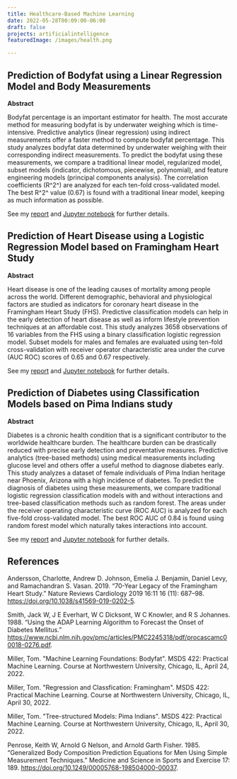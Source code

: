 ```yaml
---
title: Healthcare-Based Machine Learning
date: 2022-05-28T00:09:00-06:00
draft: false
projects: artificialintelligence
featuredImage: /images/health.png

---
```


## Prediction of Bodyfat using a Linear Regression Model and Body Measurements
**Abstract**

Bodyfat percentage is an important estimator for health. The most accurate method for measuring bodyfat is by underwater weighing which is time-intensive. Predictive analytics (linear regression) using indirect measurements offer a faster method to compute bodyfat percentage. This study analyzes bodyfat data determined by underwater weighing with their corresponding indirect measurements. To predict the bodyfat using these measurements, we compare a traditional linear model, regularized model, subset models (indicator, dichotomous, piecewise, polynomial), and feature engineering models (principal components analysis). The correlation coefficients (R^2^) are analyzed for each ten-fold cross-validated model. The best R^2^ value (0.67) is found with a traditional linear model, keeping as much information as possible.

See my [report](/docs/saraogee-research-report1-2.pdf) <i class="fa-solid fa-arrow-up-right-from-square"></i> and [Jupyter notebook](/docs/Assignment1.html) <i class="fa-solid fa-arrow-up-right-from-square"></i> for further details. 

## Prediction of Heart Disease using a Logistic Regression Model based on Framingham Heart Study
**Abstract**

Heart disease is one of the leading causes of mortality among people across the world. Different demographic, behavioral and physiological factors are studied as indicators for coronary heart disease in the Framingham Heart Study (FHS). Predictive classification models can help in the early detection of heart disease as well as inform lifestyle prevention techniques at an affordable cost. This study analyzes 3658 observations of 16 variables from the FHS using a binary classification logistic regression model. Subset models for males and females are evaluated using ten-fold cross-validation with receiver operator characteristic area  under the curve (AUC ROC) scores of 0.65 and 0.67 respectively.

See my [report](/docs/saraogee-research-report2.pdf) <i class="fa-solid fa-arrow-up-right-from-square"></i> and [Jupyter notebook](/docs/Assignment2.html) <i class="fa-solid fa-arrow-up-right-from-square"></i> for further details.

## Prediction of Diabetes using Classification Models based on Pima Indians study
**Abstract**

Diabetes is a chronic health condition that is a significant contributor to the worldwide healthcare burden. The healthcare burden can be drastically reduced with precise early detection and preventative measures. Predictive analytics (tree-based methods) using medical measurements including glucose level and others offer a useful method to diagnose diabetes early. This study analyzes a dataset of female individuals of Pima Indian heritage near Phoenix, Arizona with a high incidence of diabetes. To predict the diagnosis of diabetes using these measurements, we compare traditional logistic regression classification models with and without interactions and tree-based
classification methods such as random forest. The areas under the receiver operating characteristic curve (ROC AUC) is analyzed for each five-fold cross-validated model. The best ROC AUC of 0.84 is found using random forest model which naturally takes interactions into account.

See my [report](/docs/saraogee-research-report3.pdf) <i class="fa-solid fa-arrow-up-right-from-square"></i> and [Jupyter notebook](/docs/Assignment3.html) <i class="fa-solid fa-arrow-up-right-from-square"></i> for further details. 

## References

Andersson, Charlotte, Andrew D. Johnson, Emelia J. Benjamin, Daniel Levy, and Ramachandran S. Vasan. 2019. “70-Year Legacy of the Framingham Heart Study.” Nature Reviews Cardiology 2019 16:11 16 (11): 687–98. https://doi.org/10.1038/s41569-019-0202-5.

Smith, Jack W, J E Everhart, W C Dicksont, W C Knowler, and R S Johannes. 1988. “Using the ADAP Learning Algorithm to Forecast the Onset of Diabetes Mellitus.” https://www.ncbi.nlm.nih.gov/pmc/articles/PMC2245318/pdf/procascamc00018-0276.pdf.

Miller, Tom. "Machine Learning Foundations: Bodyfat". MSDS 422: Practical Machine Learning. Course at Northwestern University, Chicago, IL, April 24, 2022.

Miller, Tom. "Regression and Classfication: Framingham". MSDS 422: Practical Machine Learning. Course at Northwestern University, Chicago, IL, April 30, 2022.

Miller, Tom. "Tree-structured Models: Pima Indians". MSDS 422: Practical Machine Learning. Course at Northwestern University, Chicago, IL, April 30, 2022.

Penrose, Keith W, Arnold G Nelson, and Arnold Garth Fisher. 1985. “Generalized Body Composition Prediction Equations for Men Using Simple Measurement Techniques.” Medicine and Science in Sports and Exercise 17: 189. https://doi.org/10.1249/00005768-198504000-00037.